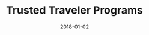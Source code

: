 ---
layout: site
title: "Trusted Traveler Programs"
date: 2018-01-02
categories: [travel]
version: 2.4.10
major: 2
minor: 4
patch: 10
slug: trusted-traveler-programs
link: https://ttp.cbp.dhs.gov/
submitter: lpolepeddi
permalink: /sites/:slug
---